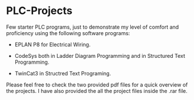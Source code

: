 # PLC-Projects
Few starter PLC programs, just to demonstrate my level of comfort and proficiency using the following software programs:

* EPLAN P8 for Electrical Wiring.

* CodeSys both in Ladder Diagram Programming and in Structured Text Programming.

* TwinCat3 in Structred Text Programing.

Please feel free to check the two provided pdf files for a quick overview of the projects. I have also provided the all the project files inside the .rar file.
